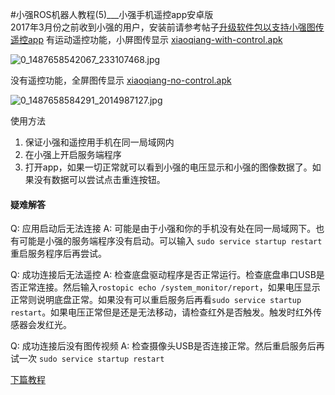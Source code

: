 #小强ROS机器人教程(5)___小强手机遥控app安卓版<br>
2017年3月份之前收到小强的用户，安装前请参考帖子[升级软件包以支持小强图传遥控app](http://community.bwbot.org/topic/161/升级软件包以支持小强图传遥控app)
有运动遥控功能，小屏图传显示
[xiaoqiang-with-control.apk](/uploads/files/1487658064497-xiaoqiang-with-control.apk) 

![0_1487658542067_233107468.jpg](/uploads/files/1487658638080-233107468.jpg) 

没有遥控功能，全屏图传显示
[xiaoqiang-no-control.apk](/uploads/files/1487658205402-xiaoqiang-no-control.apk) 

![0_1487658584291_2014987127.jpg](/uploads/files/1487658658814-2014987127-resized.jpg) 

使用方法
1. 保证小强和遥控用手机在同一局域网内
2. 在小强上开启服务端程序
3. 打开app，如果一切正常就可以看到小强的电压显示和小强的图像数据了。如果没有数据可以尝试点击重连按钮。

#### 疑难解答

Q: 应用启动后无法连接
A: 可能是由于小强和你的手机没有处在同一局域网下。也有可能是小强的服务端程序没有启动。可以输入 ```sudo service startup restart```重启服务程序后再尝试。

Q: 成功连接后无法遥控
A: 检查底盘驱动程序是否正常运行。检查底盘串口USB是否正常连接。然后输入```rostopic echo /system_monitor/report```，如果电压显示正常则说明底盘正常。如果没有可以重启服务后再看```sudo service startup restart```。如果电压正常但是还是无法移动，请检查红外是否触发。触发时红外传感器会发红光。

Q: 成功连接后没有图传视频
A: 检查摄像头USB是否连接正常。然后重启服务后再试一次 ```sudo service startup restart```

[下篇教程](http://community.bwbot.org/topic/163/%E5%B0%8F%E5%BC%BAros%E6%9C%BA%E5%99%A8%E4%BA%BA%E6%95%99%E7%A8%8B-6-___%E5%B0%8F%E5%BC%BA%E5%9B%BE%E4%BC%A0%E9%81%A5%E6%8E%A7windows%E5%AE%A2%E6%88%B7%E7%AB%AF)